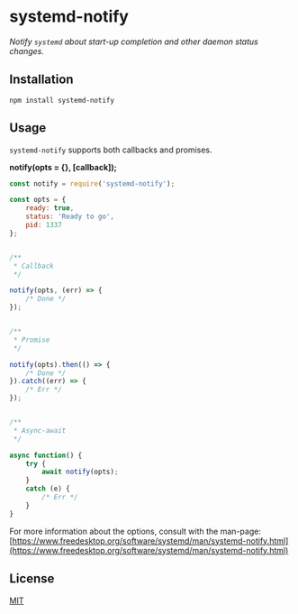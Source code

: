 systemd-notify
==============

*Notify `systemd` about start-up completion and other daemon status changes.*


## Installation

`npm install systemd-notify`


## Usage

`systemd-notify` supports both callbacks and promises.

__notify(opts = {}, [callback]);__

```js
const notify = require('systemd-notify');

const opts = {
    ready: true,
    status: 'Ready to go',
    pid: 1337
};


/**
 * Callback
 */

notify(opts, (err) => {
    /* Done */
});


/**
 * Promise
 */

notify(opts).then(() => {
    /* Done */
}).catch((err) => {
    /* Err */
});


/**
 * Async-await
 */

async function() {
    try {
        await notify(opts);
    }
    catch (e) {
        /* Err */
    }
}
```

For more information about the options, consult with the man-page:
[https://www.freedesktop.org/software/systemd/man/systemd-notify.html](https://www.freedesktop.org/software/systemd/man/systemd-notify.html)


## License

[MIT](LICENSE)
